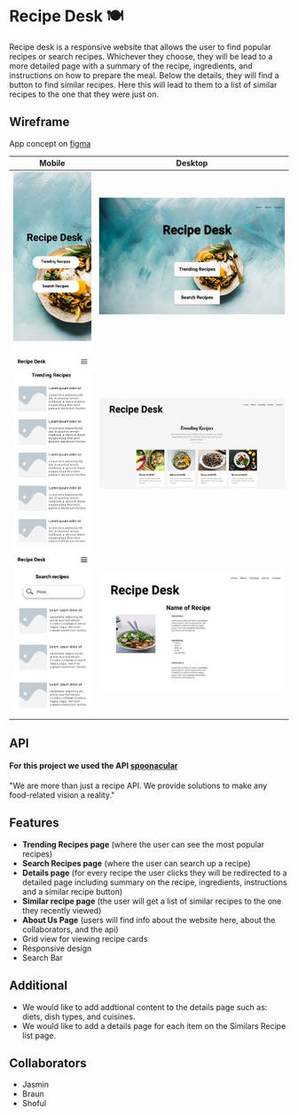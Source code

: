 # Recipe Desk 🍽️

Recipe desk is a responsive website that allows the user to find popular recipes or search recipes. Whichever they choose, they will be lead to a more detailed page with a summary of the recipe, ingredients, and instructions on how to prepare the meal. Below the details, they will find a button to find similar recipes. Here this will lead to them to a list of similar recipes to the one that they were just on. 



## Wireframe

App concept on [figma](https://www.figma.com/file/5BN6cHtH2w2gaxURvWE3z8/Phase-1-Project?node-id=0%3A1)


 | Mobile                                             | Desktop                                              | 
 |----------------------------------------------------|------------------------------------------------------|
 |![Mobile Landing page](images/homepage-mobile.png)  |![Desktop Landing Page](images/homepage-desktop.png)  |  
 |![Mobile Trending page](images/trending-mobile.png) |![Desktop Trending page](images/trending-desktop.png) |
 |![Mobile Search page](images/search-mobile.png)     | ![Desktop Search page](images/search-desktop.png)    |

 
## API

#### For this project we used the API [spoonacular](https://spoonacular.com/food-api)

"We are more than just a recipe API. We provide solutions to make any food-related vision a reality."


## Features

- **Trending Recipes page** (where the user can see the most popular recipes)
- **Search Recipes page** (where the user can search up a recipe)
- **Details page** (for every recipe the user clicks they will be redirected to a detailed page including summary on the recipe, ingredients, instructions and a similar recipe button)
- **Similar recipe page** (the user will get a list of similar recipes to the one they recently viewed)
- **About Us Page** (users will find info about the website here, about the collaborators, and the api)
- Grid view for viewing recipe cards
- Responsive design
- Search Bar

## Additional

- We would like to add addtional content to the details page such as: diets, dish types, and cuisines.
- We would like to add a details page for each item on the Similars Recipe list page.


## Collaborators
- Jasmin
- Braun
- Shoful 
